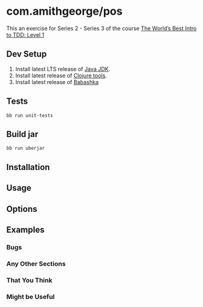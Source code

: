 # com.amithgeorge/pos

This an exercise for Series 2 - Series 3 of the course [The World’s Best Intro to TDD: Level 1](https://www.jbrains.ca/training/course/worlds-best-intro-to-tdd/)

## Dev Setup

1. Install latest LTS release of [Java JDK](https://www.azul.com/downloads/?package=jdk).
2. Install latest release of [Clojure tools](https://clojure.org/guides/getting_started#_clojure_installer_and_cli_tools).
3. Install latest release of [Babashka](https://github.com/babashka/babashka#installation)

## Tests

```shell
bb run unit-tests
```

## Build jar

```shell
bb run uberjar
```

## Installation

## Usage

## Options

## Examples

### Bugs

### Any Other Sections

### That You Think

### Might be Useful
